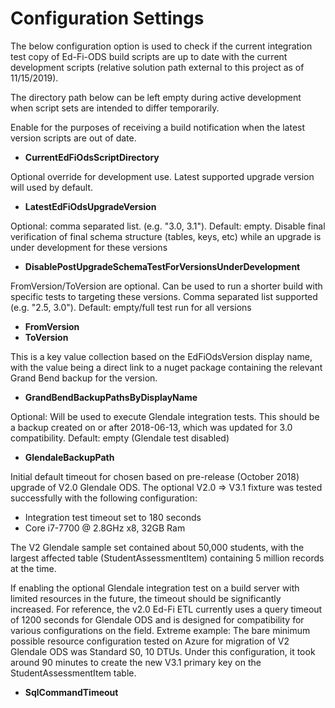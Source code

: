 ﻿# Configuration Settings

The below configuration option is used to check if the current integration test copy of Ed-Fi-ODS build scripts are up to date with the current development scripts (relative solution path external to this project as of 11/15/2019).

The directory path below can be left empty during active development when script sets are intended to differ temporarily.

Enable for the purposes of receiving a build notification when the latest version scripts are out of date.
- __CurrentEdFiOdsScriptDirectory__

Optional override for development use. Latest supported upgrade version will used by default.
- __LatestEdFiOdsUpgradeVersion__

Optional: comma separated list.  (e.g. "3.0, 3.1").
Default: empty.
Disable final verification of final schema structure (tables, keys, etc) while an upgrade is under development for these versions
- __DisablePostUpgradeSchemaTestForVersionsUnderDevelopment__

FromVersion/ToVersion are optional.
Can be used to run a shorter build with specific tests to targeting these versions.
Comma separated list supported (e.g. "2.5, 3.0").
Default: empty/full test run for all versions
- __FromVersion__
- __ToVersion__

This is a key value collection based on the EdFiOdsVersion display name, with the value being a direct link to a nuget package containing the relevant Grand Bend
backup for the version.
- __GrandBendBackupPathsByDisplayName__

Optional:  Will be used to execute Glendale integration tests.
This should be a backup created on or after 2018-06-13, which was updated for 3.0 compatibility.
 Default: empty (Glendale test disabled)
- __GlendaleBackupPath__

Initial default timeout for chosen based on pre-release (October 2018) upgrade of V2.0 Glendale ODS.
The optional V2.0 => V3.1 fixture was tested successfully with the following configuration:
- Integration test timeout set to 180 seconds
- Core i7-7700 @ 2.8GHz x8, 32GB Ram

The V2 Glendale sample set contained about 50,000 students, with the largest affected table (StudentAssessmentItem) containing 5 million records at the time.

If enabling the optional Glendale integration test on a build server with limited resources in the future, the timeout should be significantly increased. 
For reference, the v2.0 Ed-Fi ETL currently uses a query timeout of 1200 seconds for Glendale ODS and is designed for compatibility for various configurations on the field. 
Extreme example: The bare minimum possible resource configuration tested on Azure for migration of V2 Glendale ODS was Standard S0, 10 DTUs.  Under this configuration, it took around 90 minutes to create the new V3.1 primary key on the StudentAssessmentItem table.
- __SqlCommandTimeout__